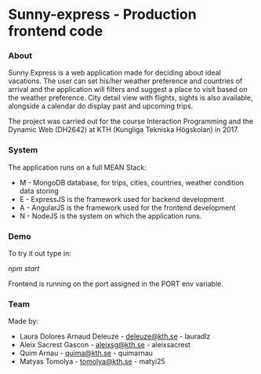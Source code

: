 # Sunny-express - Production frontend code
### About

Sunny Express is a web application made for deciding about ideal vacations. The user can set his/her weather preference and countries of arrival and the application will filters and suggest a place to visit based on the weather preference. City detail view with flights, sights is also available, alongside a calendar do display past and upcoming trips.

The project was carried out for the course Interaction Programming and the Dynamic Web (DH2642) at KTH (Kungliga Tekniska Högskolan) in 2017.

### System

The application runs on a full MEAN Stack:

- M - MongoDB database, for trips, cities, countries, weather condition data storing
- E - ExpressJS is the framework used for backend development
- A - AngularJS is the framework used for the frontend development
- N - NodeJS is the system on which the application runs.

### Demo

To try it out type in:

_npm start_

Frontend is running on the port assigned in the PORT env variable.

### Team

Made by:

- Laura Dolores Arnaud Deleuze - deleuze@kth.se - lauradlz
- Aleix Sacrest Gascon - aleixsg@kth.se - aleixsacrest
- Quim Arnau - quima@kth.se - quimarnau
- Matyas Tomolya - tomolya@kth.se - matyi25
